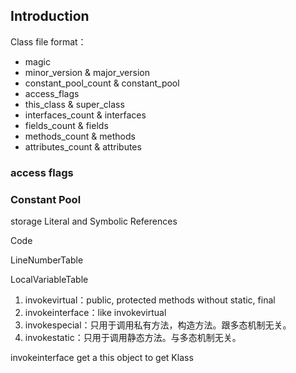 ## Introduction


Class file format：

- magic
- minor_version & major_version
- constant_pool_count & constant_pool
- access_flags
- this_class & super_class
- interfaces_count & interfaces
- fields_count & fields
- methods_count & methods
- attributes_count & attributes

### access flags

### Constant Pool

storage Literal and Symbolic References

Code

LineNumberTable

LocalVariableTable

1. invokevirtual：public, protected methods without static, final
2. invokeinterface：like invokevirtual
3. invokespecial：只用于调用私有方法，构造方法。跟多态机制无关。
4. invokestatic：只用于调用静态方法。与多态机制无关。

invokeinterface get a this object to get Klass
